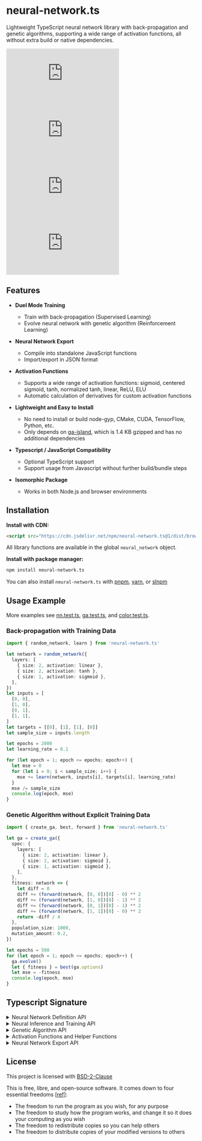# neural-network.ts

Lightweight TypeScript neural network library with back-propagation and genetic algorithms, supporting a wide range of activation functions, all without extra build or native dependencies.

[![npm Package Version](https://img.shields.io/npm/v/neural-network.ts)](https://www.npmjs.com/package/neural-network.ts)
[![Minified Package Size](https://img.shields.io/bundlephobia/min/neural-network.ts)](https://bundlephobia.com/package/neural-network.ts)
[![Minified and Gzipped Package Size](https://img.shields.io/bundlephobia/minzip/neural-network.ts)](https://bundlephobia.com/package/neural-network.ts)
[![npm Package Downloads](https://img.shields.io/npm/dm/neural-network.ts)](https://www.npmtrends.com/neural-network.ts)

## Features

- **Duel Mode Training**

  - Train with back-propagation (Supervised Learning)
  - Evolve neural network with genetic algorithm (Reinforcement Learning)

- **Neural Network Export**

  - Compile into standalone JavaScript functions
  - Import/export in JSON format

- **Activation Functions**

  - Supports a wide range of activation functions: sigmoid, centered sigmoid, tanh, normalized tanh, linear, ReLU, ELU
  - Automatic calculation of derivatives for custom activation functions

- **Lightweight and Easy to Install**

  - No need to install or build node-gyp, CMake, CUDA, TensorFlow, Python, etc.
  - Only depends on [ga-island](https://github.com/beenotung/ga-island), which is 1.4 KB gzipped and has no additional dependencies

- **Typescript / JavaScript Compatibility**

  - Optional TypeScript support
  - Support usage from Javascript without further build/bundle steps

- **Isomorphic Package**
  - Works in both Node.js and browser environments

## Installation

**Install with CDN:**

```html
<script src="https://cdn.jsdelivr.net/npm/neural-network.ts@1/dist/browser.js"></script>
```

All library functions are available in the global `neural_network` object.

**Install with package manager:**

```bash
npm install neural-network.ts
```

You can also install `neural-network.ts` with [pnpm](https://pnpm.io/), [yarn](https://yarnpkg.com/), or [slnpm](https://github.com/beenotung/slnpm)

## Usage Example

More examples see
[nn.test.ts](./nn.test.ts),
[ga.test.ts](./ga.test.ts), and
[color.test.ts](./color.test.ts).

### Back-propagation with Training Data

```typescript
import { random_network, learn } from 'neural-network.ts'

let network = random_network({
  layers: [
    { size: 2, activation: linear },
    { size: 2, activation: tanh },
    { size: 1, activation: sigmoid },
  ],
})
let inputs = [
  [0, 0],
  [1, 0],
  [0, 1],
  [1, 1],
]
let targets = [[0], [1], [1], [0]]
let sample_size = inputs.length

let epochs = 2000
let learning_rate = 0.1

for (let epoch = 1; epoch <= epochs; epoch++) {
  let mse = 0
  for (let i = 0; i < sample_size; i++) {
    mse += learn(network, inputs[i], targets[i], learning_rate)
  }
  mse /= sample_size
  console.log(epoch, mse)
}
```

### Genetic Algorithm without Explicit Training Data

```typescript
import { create_ga, best, forward } from 'neural-network.ts'

let ga = create_ga({
  spec: {
    layers: [
      { size: 2, activation: linear },
      { size: 2, activation: sigmoid },
      { size: 1, activation: sigmoid },
    ],
  },
  fitness: network => {
    let diff = 0
    diff += (forward(network, [0, 0])[0] - 0) ** 2
    diff += (forward(network, [1, 0])[0] - 1) ** 2
    diff += (forward(network, [0, 1])[0] - 1) ** 2
    diff += (forward(network, [1, 1])[0] - 0) ** 2
    return -diff / 4
  },
  population_size: 1000,
  mutation_amount: 0.2,
})

let epochs = 500
for (let epoch = 1; epoch <= epochs; epoch++) {
  ga.evolve()
  let { fitness } = best(ga.options)
  let mse = -fitness
  console.log(epoch, mse)
}
```

## Typescript Signature

<details>
<summary>Neural Network Definition API</summary>

```typescript
/**
 * @description
 * - Must have at least 2 layers (input layer and output layer).
 * - Input layer must use linear activation.
 */
export function random_network(options: NetworkSpec): Network

/**
 * @description shortcut for network that use the same activation for all layers
 * (except input layer which must use linear activation)
 */
export function to_network_spec(options: {
  sizes: number[]
  activation: Activation
}): NetworkSpec

export type Network = {
  /** @description layer -> output -> input -> weight */
  weights: number[][][]
  /** @description layer -> output -> bias */
  biases: number[][]
  /**
   * @description layer -> activation
   * @example sigmoid
   */
  activations: Activation[]
}

export type Activation = (x: number) => number

export type NetworkSpec = {
  /** [input_layer, ...hidden_layer, output_layer] */
  layers: LayerSpec[]
}

export type LayerSpec = {
  size: number
  activation: Activation
}
```

</details>

<details>
<summary>Neural Inference and Training API</summary>

```typescript
export function forward(network: Network, inputs: number[]): number[]

export function learn(
  network: Network,
  inputs: number[],
  targets: number[],
  /** @example 0.2 or 0.01 */
  learning_rate: number,
): number
```

</details>

<details>
<summary>Genetic Algorithm API</summary>

```typescript
import { GaIsland } from 'ga-island'

export function create_ga(args: {
  spec: NetworkSpec
  fitness: (network: Network) => number
  /** @example 0.2 */
  mutation_amount: number
  /**
   * @description should be even number
   * @default 100
   * */
  population_size?: number
}): GaIsland<Network>

/**
 * @description convert sample data to fitness function.
 * In case you really want to use GA instead of back-propagation to train the network.
 */
export function sample_to_fitness(args: {
  inputs: number[][]
  targets: number[][]
}): (network: Network) => number
```

</details>

<details>
<summary>Activation Functions and Helper Functions</summary>

```typescript
export let fn: {
  sigmoid: typeof sigmoid
  centered_sigmoid: typeof centered_sigmoid
  tanh: typeof tanh
  normalized_tanh: typeof normalized_tanh
  linear: typeof linear
  relu: typeof relu
  elu: typeof elu
}
export let fn_derivative: Map<Activation, Activation>

export function sigmoid(x: number): number
export function sigmoid_prime(x: number): number
export function centered_sigmoid(x: number): number
export function centered_sigmoid_prime(x: number): number
export function tanh(x: number): number
export function tanh_prime(x: number): number
export function normalized_tanh(x: number): number
export function normalized_tanh_prime(x: number): number
export function linear(x: number): number
export function linear_prime(x: number): number
export function relu(x: number): number
export function relu_prime(x: number): number
export function elu(x: number): number
export function elu_prime(x: number): number

export function get_derivative(activation: Activation): Activation

/**
 * @description calculate the derivative of activation function at x by sampling with small step.
 */
export function derivative(activation: Activation, x: number): number

export function random_between(min: number, max: number): number
export function random_around_zero(range: number): number
```

</details>

<details>
<summary>Neural Network Export API</summary>

```typescript
export interface CompiledNetwork {
  (inputs: number[]): number[]
}

export function compile(network: Network): CompiledNetwork

export type NetworkJSON = {
  weights: number[][][]
  biases: number[][]
  activations: (
    | 'sigmoid'
    | 'centered_sigmoid'
    | 'tanh'
    | 'normalized_tanh'
    | 'linear'
    | 'relu'
    | 'elu'
  )[]
}

export function to_json(network: Network): NetworkJSON

export function from_json(json: NetworkJSON): Network
```

</details>

## License

This project is licensed with [BSD-2-Clause](./LICENSE)

This is free, libre, and open-source software. It comes down to four essential freedoms [[ref]](https://seirdy.one/2021/01/27/whatsapp-and-the-domestication-of-users.html#fnref:2):

- The freedom to run the program as you wish, for any purpose
- The freedom to study how the program works, and change it so it does your computing as you wish
- The freedom to redistribute copies so you can help others
- The freedom to distribute copies of your modified versions to others
